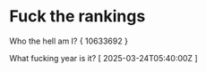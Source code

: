# Fuck the rankings

Who the hell am I?
{ 10633692 }

What fucking year is it?
[ 2025-03-24T05:40:00Z ]
